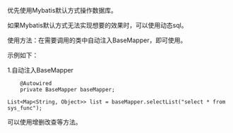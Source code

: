 优先使用Mybatis默认方式操作数据库。

如果Mybatis默认方式无法实现想要的效果时，可以使用动态sql。

使用方法：在需要调用的类中自动注入BaseMapper，即可使用。

示例如下：

1.自动注入BaseMapper

```
    @Autowired
    private BaseMapper baseMapper;
```

```
List<Map<String, Object>> list = baseMapper.selectList("select * from sys_func");
```

可以使用增删改查等方法。

